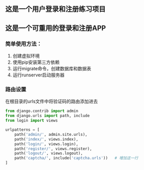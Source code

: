## 这是一个用户登录和注册练习项目
## 这是一个可重用的登录和注册APP


### 简单使用方法：
1. 创建虚拟环境
2. 使用pip安装第三方依赖
3. 运行migrate命令，创建数据库和数据表
4. 运行runserver启动服务器

### 路由设置
在根目录的urls文件中将验证码的路由添加进去
```python
from django.contrib import admin
from django.urls import path, include
from login import views

urlpatterns = [
    path('admin/', admin.site.urls),
    path('index/', views.index),
    path('login/', views.login),
    path('register/', views.register),
    path('logout/', views.logout),
    path('captcha/', include('captcha.urls'))   # 增加这一行
]